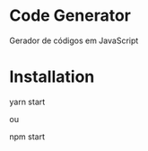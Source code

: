 # Code Generator
<p>Gerador de códigos em JavaScript</p>

# Installation
<p>yarn start</p>
<p>ou</p>
<p>npm start</p>
